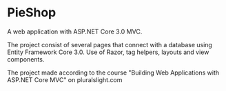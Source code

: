 # PieShop
A web application with ASP.NET Core 3.0 MVC.

The project consist of several pages that connect with a database using Entity Framework Core 3.0.
Use of Razor, tag helpers, layouts and view components.

The project made according to the course "Building Web Applications with ASP.NET Core MVC" on pluralslight.com
